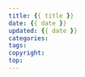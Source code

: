 ```yaml
---
title: {{ title }}
date: {{ date }}
updated: {{ date }}
categories:
tags:
copyright:
top:
---
```

